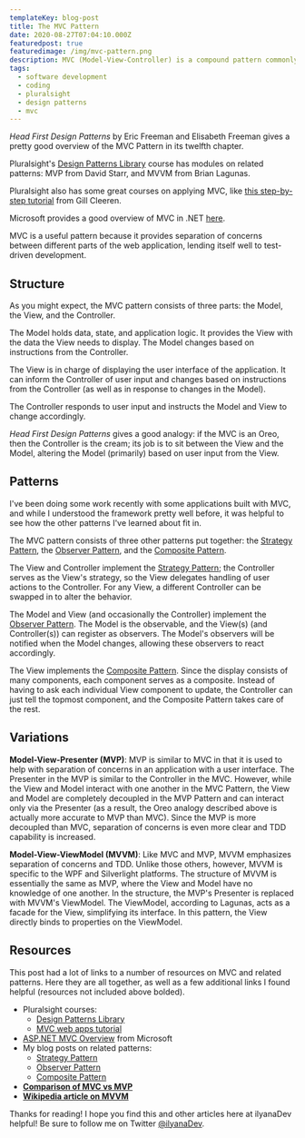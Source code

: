 ```yaml
---
templateKey: blog-post
title: The MVC Pattern
date: 2020-08-27T07:04:10.000Z
featuredpost: true
featuredimage: /img/mvc-pattern.png
description: MVC (Model-View-Controller) is a compound pattern commonly used for a variety of applications, particularly web applications. This pattern implements several other design patterns as part of its implementation, which is why it is referred to as a compound pattern.
tags:
  - software development
  - coding
  - pluralsight
  - design patterns
  - mvc
---
```


*Head First Design Patterns* by Eric Freeman and Elisabeth Freeman gives a pretty good overview of the MVC Pattern in its twelfth chapter.

Pluralsight's [Design Patterns Library](https://app.pluralsight.com/library/courses/patterns-library/table-of-contents) course has modules on related patterns: MVP from David Starr, and MVVM from Brian Lagunas.

Pluralsight also has some great courses on applying MVC, like [this step-by-step tutorial](https://app.pluralsight.com/library/courses/building-aspdotnet-core-mvc-web-applications/table-of-contents) from Gill Cleeren.

Microsoft provides a good overview of MVC in .NET [here](https://docs.microsoft.com/en-us/aspnet/mvc/overview/older-versions-1/overview/asp-net-mvc-overview).

MVC is a useful pattern because it provides separation of concerns between different parts of the web application, lending itself well to test-driven development.

Structure
--

As you might expect, the MVC pattern consists of three parts: the Model, the View, and the Controller.

The Model holds data, state, and application logic. It provides the View with the data the View needs to display. The Model changes based on instructions from the Controller.

The View is in charge of displaying the user interface of the application. It can inform the Controller of user input and changes based on instructions from the Controller (as well as in response to changes in the Model).

The Controller responds to user input and instructs the Model and View to change accordingly.

*Head First Design Patterns* gives a good analogy: if the MVC is an Oreo, then the Controller is the cream; its job is to sit between the View and the Model, altering the Model (primarily) based on user input from the View.

Patterns
--

I've been doing some work recently with some applications built with MVC, and while I understood the framework pretty well before, it was helpful to see how the other patterns I've learned about fit in.

The MVC pattern consists of three other patterns put together: the [Strategy Pattern](https://ilyana.dev/blog/2020-08-04-strategy-pattern/), the [Observer Pattern](https://ilyana.dev/blog/2020-08-07-observer-pattern/), and the [Composite Pattern](https://ilyana.dev/blog/2020-08-25-composite-pattern/).

The View and Controller implement the [Strategy Pattern](https://ilyana.dev/blog/2020-08-04-strategy-pattern/); the Controller serves as the View's strategy, so the View delegates handling of user actions to the Controller. For any View, a different Controller can be swapped in to alter the behavior.

The Model and View (and occasionally the Controller) implement the [Observer Pattern](https://ilyana.dev/blog/2020-08-07-observer-pattern/). The Model is the observable, and the View(s) (and Controller(s)) can register as observers. The Model's observers will be notified when the Model changes, allowing these observers to react accordingly.

The View implements the [Composite Pattern](https://ilyana.dev/blog/2020-08-25-composite-pattern/). Since the display consists of many components, each component serves as a composite. Instead of having to ask each individual View component to update, the Controller can just tell the topmost component, and the Composite Pattern takes care of the rest.

Variations
--

**Model-View-Presenter (MVP)**: MVP is similar to MVC in that it is used to help with separation of concerns in an application with a user interface. The Presenter in the MVP is similar to the Controller in the MVC. However, while the View and Model interact with one another in the MVC Pattern, the View and Model are completely decoupled in the MVP Pattern and can interact only via the Presenter (as a result, the Oreo analogy described above is actually more accurate to MVP than MVC). Since the MVP is more decoupled than MVC, separation of concerns is even more clear and TDD capability is increased.

**Model-View-ViewModel (MVVM)**: Like MVC and MVP, MVVM emphasizes separation of concerns and TDD. Unlike those others, however, MVVM is specific to the WPF and Silverlight platforms. The structure of MVVM is essentially the same as MVP, where the View and Model have no knowledge of one another. In the structure, the MVP's Presenter is replaced with MVVM's ViewModel. The ViewModel, according to Lagunas, acts as a facade for the View, simplifying its interface. In this pattern, the View directly binds to properties on the ViewModel.

Resources
--

This post had a lot of links to a number of resources on MVC and related patterns. Here they are all together, as well as a few additional links I found helpful (resources not included above bolded).

* Pluralsight courses:
  * [Design Patterns Library](https://app.pluralsight.com/library/courses/patterns-library/table-of-contents)
  * [MVC web apps tutorial](https://app.pluralsight.com/library/courses/building-aspdotnet-core-mvc-web-applications/table-of-contents)
* [ASP.NET MVC Overview](https://docs.microsoft.com/en-us/aspnet/mvc/overview/older-versions-1/overview/asp-net-mvc-overview) from Microsoft
* My blog posts on related patterns:
  * [Strategy Pattern](https://ilyana.dev/blog/2020-08-04-strategy-pattern/)
  * [Observer Pattern](https://ilyana.dev/blog/2020-08-07-observer-pattern/)
  * [Composite Pattern](https://ilyana.dev/blog/2020-08-25-composite-pattern/)
* **[Comparison of MVC vs MVP](https://www.codeproject.com/Articles/288928/Differences-between-MVC-and-MVP-for-Beginners)**
* **[Wikipedia article on MVVM](https://en.wikipedia.org/wiki/Model%E2%80%93view%E2%80%93viewmodel)**

Thanks for reading! I hope you find this and other articles here at ilyanaDev helpful! Be sure to follow me on Twitter [@ilyanaDev](https://twitter.com/ilyanaDev).
